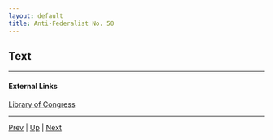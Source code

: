 ```yaml
---
layout: default
title: Anti-Federalist No. 50
---
```


## Text

---
#### External Links
[Library of Congress]()

---

[Prev](49.md) | [Up](README.md) | [Next](51.md)
